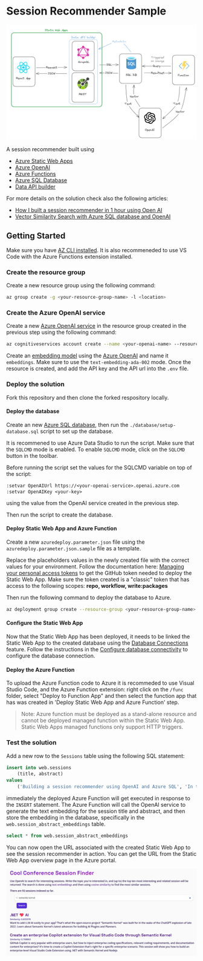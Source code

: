 # Session Recommender Sample

![Architecture Diagram](./_docs/session-recommender-architecture.png)

A session recommender built using

- [Azure Static Web Apps](https://learn.microsoft.com/en-us/azure/static-web-apps/overview)
- [Azure OpenAI](https://learn.microsoft.com/en-us/azure/ai-services/openai/)
- [Azure Functions](https://learn.microsoft.com/en-us/azure/azure-functions/functions-overview?pivots=programming-language-csharp)
- [Azure SQL Database](https://www.sqlservercentral.com/articles/the-sql-developer-experience-beyond-rdbms)
- [Data API builder](https://aka.ms/dab)

For more details on the solution check also the following articles:

- [How I built a session recommender in 1 hour using Open AI](https://dev.to/azure/how-i-built-a-session-recommender-in-1-hour-using-open-ai-5419)
- [Vector Similarity Search with Azure SQL database and OpenAI](https://devblogs.microsoft.com/azure-sql/vector-similarity-search-with-azure-sql-database-and-openai/)

## Getting Started

Make sure you have [AZ CLI installed](https://learn.microsoft.com/en-us/cli/azure/). It is also recommeneded to use VS Code with the Azure Functions extension installed.

### Create the resource group

Create a new resource group using the following command:

```bash
az group create -g <your-resource-group-name> -l <location>
```

### Create the Azure OpenAI service

Create a new [Azure OpenAI service](https://learn.microsoft.com/en-us/azure/ai-services/openai/how-to/create-resource?pivots=cli) in the resource group created in the previous step using the following command:

```bash
az cognitiveservices account create --name <your-openai-name> --resource-group <your-resource-group-name> --kind OpenAI --sku s0
```

Create an [embedding model](https://learn.microsoft.com/en-us/azure/ai-services/openai/concepts/models#embeddings-models) using the [Azure OpenAI](https://learn.microsoft.com/en-us/azure/ai-services/openai/how-to/create-resource?pivots=web-portal) and name it `embeddings`. Make sure to use the `text-embedding-ada-002` mode. Once the resource is created, and add the API key and the API url into the `.env` file.

### Deploy the solution

Fork this repository and then clone the forked respository locally.

#### Deploy the database

Create an new [Azure SQL database](https://learn.microsoft.com/en-us/azure/azure-sql/database/single-database-create-quickstart?view=azuresql&tabs=azure-portal), then run the `./database/setup-database.sql` script to set up the database.

It is recommened to use Azure Data Studio to run the script. Make sure that the `SQLCMD` mode is enabled. To enable `SQLCMD` mode, click on the `SQLCMD` button in the toolbar.

Before running the script set the values for the SQLCMD variable on top of the script:

```
:setvar OpenAIUrl https://<your-openai-service>.openai.azure.com
:setvar OpenAIKey <your-key>
```

using the value from the OpenAI service created in the previous step.

Then run the script to create the database.

#### Deploy Static Web App and Azure Function

Create a new `azuredeploy.parameter.json` file using the `azuredeploy.parameter.json.sample` file as a template. 

Replace the placeholders values in the newly created file with the correct values for your environment. Follow the documentation here: [Managing your personal access tokens](https://docs.github.com/en/authentication/keeping-your-account-and-data-secure/managing-your-personal-access-tokens) to get the GitHub token needed to deploy the Static Web App. Make sure the token created is a "classic" token that has access to the following scopes: **repo, workflow, write:packages**

Then run the following command to deploy the database to Azure. 

```bash
az deployment group create --resource-group <your-resource-group-name> --template-file main.bicep --parameters azuredeploy.parameters.json
```

#### Configure the Static Web App 

Now that the Static Web App has been deployed, it needs to be linked the Static Web App to the created database using the [Database Connections](https://learn.microsoft.com/en-us/azure/static-web-apps/database-overview) feature. Follow the instructions in the [Configure database connectivity](https://learn.microsoft.com/en-us/azure/static-web-apps/database-configuration#configure-database-connectivity) to configure the database connection.

#### Deploy the Azure Function

To upload the Azure Function code to Azure it is recommeded to use Visual Studio Code, and the Azure Function extension: right click on the `/func` folder, select "Deploy to Function App" and then select the function app that has was created in 'Deploy Static Web App and Azure Function' step.

> Note: Azure function must be deployed as a stand-alone resource and cannot be deployed managed function within the Static Web App. Static Web Apps managed functions only support HTTP triggers.

### Test the solution

Add a new row to the `Sessions` table using the following SQL statement:

```sql
insert into web.sessions 
    (title, abstract)
values
    ('Building a session recommender using OpenAI and Azure SQL', 'In this fun and demo-driven session you’ll learn how to integrate Azure SQL with OpenAI to generate text embeddings, store them in the database, index them and calculate cosine distance to build a session recommender. And once that is done, you’ll publish it as a REST and GraphQL API to be consumed by a modern JavaScript frontend. Sounds pretty cool, uh? Well, it is!')
```

immediately the deployed Azure Function will get executed in response to the `INSERT` statement. The Azure Function will call the OpenAI service to generate the text embedding for the session title and abstract, and then store the embedding in the database, specifically in the `web.session_abstract_embeddings` table.

```sql
select * from web.session_abstract_embeddings
```

You can now open the URL associated with the created Static Web App to see the session recommender in action. You can get the URL from the Static Web App overview page in the Azure portal.

![Website running](./_docs/session-recommender.png)